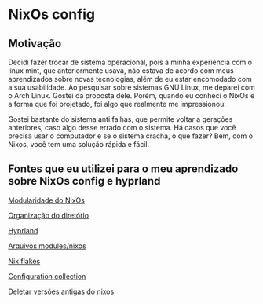 # NixOs config

## Motivação 
Decidi fazer trocar de sistema operacional, pois a minha experiência com o linux mint, que anteriormente usava, não estava de acordo com meus aprendizados sobre novas tecnologias, além de eu estar encomodado com a sua usabilidade. Ao pesquisar sobre sistemas GNU Linux, me deparei com o Arch Linux. Gostei da proposta dele. Porém, quando eu conheci o NixOs e a forma que foi projetado, foi algo que realmente me impressionou. 

Gostei bastante do sistema anti falhas, que permite voltar a gerações anteriores, caso algo desse errado com o sistema. Há casos que você precisa usar o computador e se o sistema cracha, o que fazer? Bem, com o Nixos, você tem uma solução rápida e fácil.


## Fontes que eu utilizei para o meu aprendizado sobre NixOs config e hyprland

[Modularidade do NixOs](https://www.youtube.com/watch?v=bV3hfalcSKs)

[Organização do diretório](https://github.com/Frost-Phoenix/nixos-config)

[Hyprland](https://github.com/justinlime/dotfiles/tree/main/nix/users/brimstone)

[Arquivos modules/nixos](https://github.com/XNM1/linux-nixos-hyprland-config-dotfiles/tree/main)

[Nix flakes](https://www.youtube.com/watch?v=S3VBi6kHw5c&list=PLko9chwSoP-15ZtZxu64k_CuTzXrFpxPE&index=2)

[Configuration collection](https://nixos.wiki/wiki/Configuration_Collection)

[Deletar versões antigas do nixos](https://medium.com/thelinux/how-to-remove-old-generations-of-nixos-b072db4ad01e)

